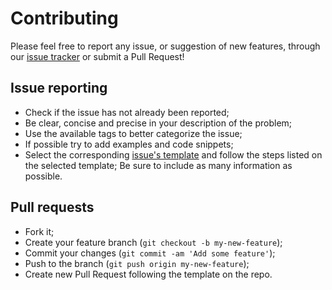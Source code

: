 # Contributing

Please feel free to report any issue, or suggestion of new features, through our [issue tracker](https://github.com/ResultadosDigitais/hellper/issues) or submit a Pull Request!

## Issue reporting

* Check if the issue has not already been reported;
* Be clear, concise and precise in your description of the problem;
* Use the available tags to better categorize the issue;
* If possible try to add examples and code snippets;
* Select the corresponding [issue's template](https://github.com/ResultadosDigitais/hellper/issues/new/choose) and follow the steps listed on the selected template; Be sure to include as many information as possible.

## Pull requests

- Fork it;
- Create your feature branch (`git checkout -b my-new-feature`);
- Commit your changes (`git commit -am 'Add some feature'`);
- Push to the branch (`git push origin my-new-feature`);
- Create new Pull Request following the template on the repo.
